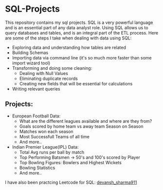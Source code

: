 # SQL-Projects

This repository contains my sql projects. SQL is a very powerful language and is an essential part of any data analyst role. Using SQL allows us to query databases and tables, and is an integral part of the ETL process. Here are some of the steps I take when dealing with data using SQL:

- Exploring data and understanding how tables are related
- Building Schemas
- Importing data via command line (it's so much more faster than some import wizard tool)
- Transforming and doing some cleaning:
  - Dealing with Null Values
  - Eliminating duplicate records
  - Creating new fields that will be essential for calculations
- Writing relevant queries

## Projects:

- European Football Data:
  - What are the different leagues available and where are they from?
  - Goals scored by home team vs away team Season on Season
  - Matches won each season
  - Most Successfull Teams of all time
  - And more..
- Indian Premier League(IPL) Data:
  - Total Avg runs per ball by match
  - Top Performing Batsmen -> 50's and 100's scored by Player
  - Top Bowling Figures: Bowlers and Highest Wickets
  - Bowling Statistics
  - And more..

I have also been practcing Leetcode for SQL: [devansh_sharma911](https://leetcode.com/devansh_sharma911/)
